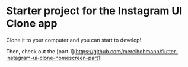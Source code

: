 # Starter project for the Instagram UI Clone app
Clone it to your computer and you can start to develop!

Then, check out the [part 1](https://github.com/mercihohmann/flutter-instagram-ui-clone-homescreen-part1!
